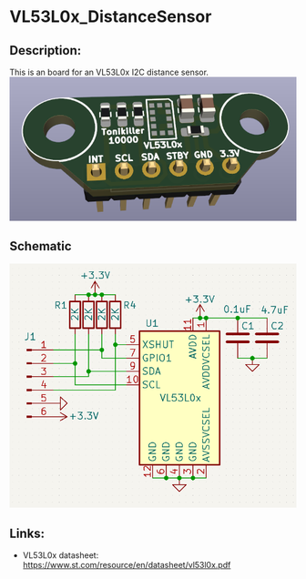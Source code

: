 # VL53L0x_DistanceSensor

## Description:
This is an board for an VL53L0x I2C distance sensor.
<img src="https://github.com/Tonikiller10000/VL53L0x_DistanceSensor/blob/main/Sensor%20pictures/v4.png" >

## Schematic
<img src="https://github.com/Tonikiller10000/VL53L0x_DistanceSensor/blob/main/Sensor%20pictures/v2.png" >

## Links: 
- VL53L0x datasheet: https://www.st.com/resource/en/datasheet/vl53l0x.pdf

